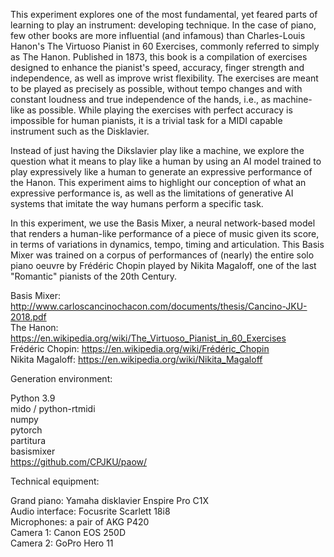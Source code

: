 This experiment explores one of the most fundamental, yet feared parts of learning to play an instrument: developing technique. 
In the case of piano, few other books are more influential (and infamous) than Charles-Louis Hanon's The Virtuoso Pianist in 60 Exercises, commonly referred to simply as The Hanon. 
Published in 1873, this book is a compilation of exercises designed to enhance the pianist's speed, accuracy, finger strength and independence, as well as improve wrist flexibility. 
The exercises are meant to be played as precisely as possible, without tempo changes and with constant loudness and true independence of the hands, i.e., as machine-like as possible. 
While playing the exercises with perfect accuracy is impossible for human pianists, it is a trivial task for a MIDI capable instrument such as the Disklavier.

Instead of just having the Dikslavier play like a machine, we explore the question what it means to play like a human by using an AI model trained to play expressively like a human to generate an expressive performance of the Hanon. 
This experiment aims to highlight our conception of what an expressive performance is, as well as the limitations of generative AI systems that imitate the way humans perform a specific task.

In this experiment, we use the Basis Mixer, a neural network-based model that renders a human-like performance of a piece of music given its score, in terms of variations in dynamics, tempo, timing and articulation. 
This Basis Mixer was trained on a corpus of performances of (nearly) the entire solo piano oeuvre by Frédéric Chopin played by Nikita Magaloff, one of the last "Romantic" pianists of the 20th Century.

Basis Mixer: http://www.carloscancinochacon.com/documents/thesis/Cancino-JKU-2018.pdf  
The Hanon: https://en.wikipedia.org/wiki/The_Virtuoso_Pianist_in_60_Exercises  
Frédéric Chopin: https://en.wikipedia.org/wiki/Frédéric_Chopin  
Nikita Magaloff: https://en.wikipedia.org/wiki/Nikita_Magaloff  

Generation environment:

Python 3.9  
mido / python-rtmidi  
numpy  
pytorch  
partitura  
basismixer  
https://github.com/CPJKU/paow/  

Technical equipment:

Grand piano: Yamaha disklavier Enspire Pro C1X  
Audio interface: Focusrite Scarlett 18i8  
Microphones: a pair of AKG P420  
Camera 1: Canon EOS 250D  
Camera 2: GoPro Hero 11  
